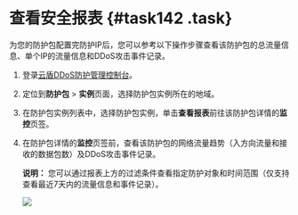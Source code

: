 # 查看安全报表 {#task142 .task}

为您的防护包配置完防护IP后，您可以参考以下操作步骤查看该防护包的总流量信息、单个IP的流量信息和DDoS攻击事件记录。

1.  登录[云盾DDoS防护管理控制台](https://yundunnext.console.aliyun.com/?p=ddosbgp)。
2.  定位到**防护包** \> **实例**页面，选择防护包实例所在的地域。
3.  在防护包实例列表中，选择防护包实例，单击**查看报表**前往该防护包详情的**监控**页签。
4.  在防护包详情的**监控**页签前，查看该防护包的网络流量趋势（入方向流量和接收的数据包数）及DDoS攻击事件记录。 

    **说明：** 您可以通过报表上方的过滤条件查看指定防护对象和时间范围（仅支持查看最近7天内的流量信息和事件记录）。

    ![](http://static-aliyun-doc.oss-cn-hangzhou.aliyuncs.com/assets/img/79486/155643029534855_zh-CN.png)


